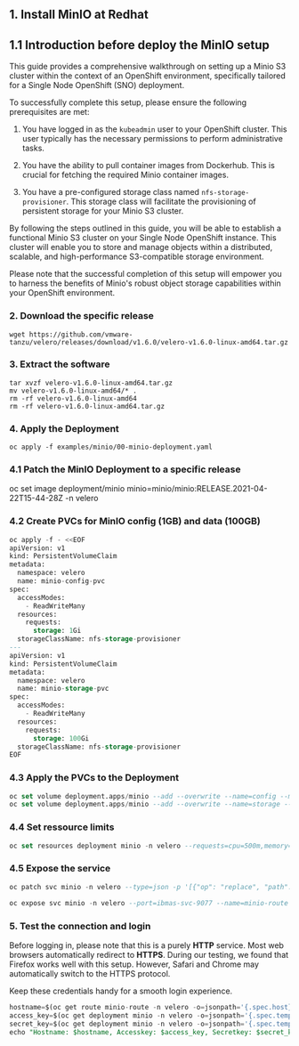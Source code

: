 ## 1. Install MinIO at Redhat

## 1.1 Introduction before deploy the MinIO setup
This guide provides a comprehensive walkthrough on setting up a Minio S3 cluster within the context of an OpenShift environment, specifically tailored for a Single Node OpenShift (SNO) deployment.

To successfully complete this setup, please ensure the following prerequisites are met:

1. You have logged in as the `kubeadmin` user to your OpenShift cluster. This user typically has the necessary permissions to perform administrative tasks.

2. You have the ability to pull container images from Dockerhub. This is crucial for fetching the required Minio container images.

3. You have a pre-configured storage class named `nfs-storage-provisioner`. This storage class will facilitate the provisioning of persistent storage for your Minio S3 cluster.

By following the steps outlined in this guide, you will be able to establish a functional Minio S3 cluster on your Single Node OpenShift instance. This cluster will enable you to store and manage objects within a distributed, scalable, and high-performance S3-compatible storage environment.

Please note that the successful completion of this setup will empower you to harness the benefits of Minio's robust object storage capabilities within your OpenShift environment.


### 2. Download the specific release
```pq linenums="1"
wget https://github.com/vmware-tanzu/velero/releases/download/v1.6.0/velero-v1.6.0-linux-amd64.tar.gz
```
### 3. Extract the software
```pq linenums="1"
tar xvzf velero-v1.6.0-linux-amd64.tar.gz
mv velero-v1.6.0-linux-amd64/* .
rm -rf velero-v1.6.0-linux-amd64
rm -rf velero-v1.6.0-linux-amd64.tar.gz
```

### 4. Apply the Deployment
```pq linenums="1"
oc apply -f examples/minio/00-minio-deployment.yaml
```

### 4.1 Patch the MinIO Deployment to a specific release
oc set image deployment/minio minio=minio/minio:RELEASE.2021-04-22T15-44-28Z -n velero

### 4.2 Create PVCs for MinIO config (1GB) and data (100GB)
```sql linenums="1"
oc apply -f - <<EOF
apiVersion: v1
kind: PersistentVolumeClaim
metadata:
  namespace: velero
  name: minio-config-pvc
spec:
  accessModes:
    - ReadWriteMany
  resources:
    requests:
      storage: 1Gi
  storageClassName: nfs-storage-provisioner
---
apiVersion: v1
kind: PersistentVolumeClaim
metadata:
  namespace: velero
  name: minio-storage-pvc
spec:
  accessModes:
    - ReadWriteMany
  resources:
    requests:
      storage: 100Gi
  storageClassName: nfs-storage-provisioner
EOF
```  
### 4.3 Apply the PVCs to the Deployment  
```sql linenums="1"
oc set volume deployment.apps/minio --add --overwrite --name=config --mount-path=/config --type=persistentVolumeClaim --claim-name="minio-config-pvc" -n velero
oc set volume deployment.apps/minio --add --overwrite --name=storage --mount-path=/storage --type=persistentVolumeClaim --claim-name="minio-storage-pvc" -n velero
```
### 4.4 Set ressource limits
```sql linenums="1"
oc set resources deployment minio -n velero --requests=cpu=500m,memory=256Mi --limits=cpu=1,memory=1Gi
```
### 4.5 Expose the service
```sql linenums="1"
oc patch svc minio -n velero --type=json -p '[{"op": "replace", "path": "/spec/ports/0/port", "value": 9077}, {"op": "replace", "path": "/spec/ports/0/name", "value": "ibmas-svc-9077"}]'

```
```sql linenums="1"
oc expose svc minio -n velero --port=ibmas-svc-9077 --name=minio-route --wildcard-policy=None
```
### 5. Test the connection and login
Before logging in, please note that this is a purely **HTTP** service. Most web browsers automatically redirect to **HTTPS**. During our testing, we found that Firefox works well with this setup. However, Safari and Chrome may automatically switch to the HTTPS protocol.

Keep these credentials handy for a smooth login experience.

```sql linenums="1"
hostname=$(oc get route minio-route -n velero -o=jsonpath='{.spec.host}')
access_key=$(oc get deployment minio -n velero -o=jsonpath='{.spec.template.spec.containers[0].env[?(@.name=="MINIO_ACCESS_KEY")].value}')
secret_key=$(oc get deployment minio -n velero -o=jsonpath='{.spec.template.spec.containers[0].env[?(@.name=="MINIO_SECRET_KEY")].value}')
echo "Hostname: $hostname, Accesskey: $access_key, Secretkey: $secret_key"
```
